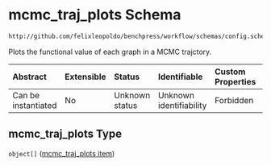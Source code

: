 # mcmc_traj_plots Schema

```txt
http://github.com/felixleopoldo/benchpress/workflow/schemas/config.schema.json#/properties/benchmark_setup/properties/evaluation/properties/mcmc_traj_plots
```

Plots the functional value of each graph in a MCMC trajctory.

| Abstract            | Extensible | Status         | Identifiable            | Custom Properties | Additional Properties | Access Restrictions | Defined In                                                       |
| :------------------ | :--------- | :------------- | :---------------------- | :---------------- | :-------------------- | :------------------ | :--------------------------------------------------------------- |
| Can be instantiated | No         | Unknown status | Unknown identifiability | Forbidden         | Allowed               | none                | [config.schema.json*](config.schema.json "open original schema") |

## mcmc_traj_plots Type

`object[]` ([mcmc_traj_plots item](config-definitions-mcmc_traj_plots-item.md))
